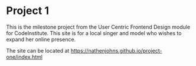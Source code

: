 # Project 1

This is the milestone project from the User Centric Frontend Design module for CodeInstitute. This site is for a local singer and model who wishes to expand her online presence.

The site can be located at https://nathenjohns.github.io/project-one/index.html
